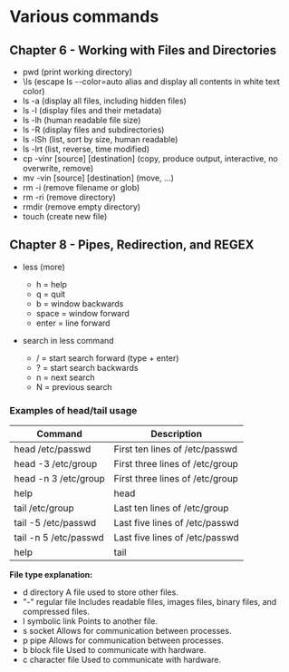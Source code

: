 Various commands
================

Chapter 6 - Working with Files and Directories
----------------------------------------------

- pwd (print working directory)
- \ls (escape ls --color=auto alias and display all contents in white text color)
- ls -a (display all files, including hidden files)
- ls -l (display files and their metadata)
- ls -lh (human readable file size)
- ls -R (display files and subdirectories)
- ls -lSh (list, sort by size, human readable)
- ls -lrt (list, reverse, time modified)
- cp -vinr [source] [destination] (copy, produce output, interactive, no overwrite, remove)
- mv -vin [source] [destination] (move, ...)
- rm -i (remove filename or glob)
- rm -ri (remove directory)
- rmdir (remove empty directory)
- touch (create new file)

Chapter 8 - Pipes, Redirection, and REGEX
-----------------------------------------

* less (more)
    * h = help
	* q = quit
	* b = window backwards
	* space = window forward
	* enter = line forward

* search in less command
	* / = start search forward (type + enter)
	* ? = start search backwards
	* n = next search
	* N = previous search
	
### Examples of head/tail usage

| Command				| Description											|
|-----------------------|-------------------------------------------------------|
| head /etc/passwd      | First ten lines of /etc/passwd                        |
| head -3 /etc/group    | First three lines of /etc/group                       |
| head -n 3 /etc/group  | First three lines of /etc/group                       |
| help | head           | First ten lines of output piped from the help command |
| tail /etc/group       | Last ten lines of /etc/group                          |
| tail -5 /etc/passwd   | Last five lines of /etc/passwd                        |
| tail -n 5 /etc/passwd | Last five lines of /etc/passwd                        |
| help | tail           | Last ten lines of output piped from the help command  |




**File type explanation:**

- d 	directory 	A file used to store other files.
- "-" 	regular file 	Includes readable files, images files, binary files, and compressed files.
- l 	symbolic link 	Points to another file.
- s 	socket 	Allows for communication between processes.
- p 	pipe 	Allows for communication between processes.
- b 	block file 	Used to communicate with hardware.
- c 	character file 	Used to communicate with hardware.